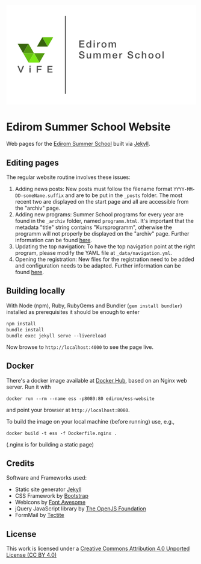 [![ESS Logo](https://github.com/Edirom/ess-website/raw/main/assets/img/ViFE-ESS-logo-ohne-Jahr/ViFE-ESS-logo-ohne-Jahr.png)](http://ess.uni-paderborn.de)

# Edirom Summer School Website

Web pages for the [Edirom Summer School] built via [Jekyll].


## Editing pages

The regular website routine involves these issues:

1. Adding news posts: 
   New posts must follow the filename format `YYYY-MM-DD-someName.suffix` 
   and are to be put in the `_posts` folder. The most recent two are 
   displayed on the start page and all are accessible from the "archiv" page. 
2. Adding new programs: 
   Summer School programs for every year are found in the `_archiv` folder, 
   named `programm.html`. It's important that the metadata "title" string 
   contains "Kursprogramm", otherwise the programm will not properly be 
   displayed on the "archiv" page. Further information can be found [here](https://github.com/Edirom/ess-website/blob/main/_archiv/README.md). 
3. Updating the top navigation:
   To have the top navigation point at the right program, please modify the 
   YAML file at `_data/navigation.yml`.
4. Opening the registration:
   New files for the registration need to be added and configuration needs to 
   be adapted. Further information can be found [here](https://github.com/Edirom/ess-website/blob/main/_archiv/README.md).


## Building locally

With Node (npm), Ruby, RubyGems and Bundler (`gem install bundler`) 
installed as prerequisites it should be enough to enter
```shell
npm install
bundle install
bundle exec jekyll serve --livereload
```
Now browse to `http://localhost:4000` to see the page live.


## Docker

There's a docker image available at [Docker Hub], based on an Nginx web server. 
Run it with 
```shell
docker run --rm --name ess -p8080:80 edirom/ess-website
```
and point your browser at `http://localhost:8080`.

To build the image on your local machine (before running) use, e.g.,
```shell
docker build -t ess -f Dockerfile.nginx .
```
(.nginx is for building a static page)

## Credits 

Software and Frameworks used:

* Static site generator [Jekyll]
* CSS Framework by [Bootstrap]
* Webicons by [Font Awesome]
* jQuery JavaScript library by [The OpenJS Foundation]
* FormMail by [Tectite](http://www.tectite.com/)


## License

This work is licensed under a [Creative Commons Attribution 4.0 Unported License (CC BY 4.0)]

[Jekyll]: https://jekyllrb.com
[Edirom Summer School]: http://ess.uni-paderborn.de
[Bootstrap]: https://getbootstrap.com
[Font Awesome]: https://fontawesome.com
[The OpenJS Foundation]: https://openjsf.org
[Creative Commons Attribution 4.0 Unported License (CC BY 4.0)]: https://creativecommons.org/licenses/by/4.0/
[Docker Hub]: https://hub.docker.com/r/edirom/ess-website/
